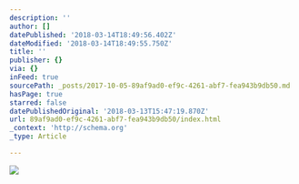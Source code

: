 ```yaml
---
description: ''
author: []
datePublished: '2018-03-14T18:49:56.402Z'
dateModified: '2018-03-14T18:49:55.750Z'
title: ''
publisher: {}
via: {}
inFeed: true
sourcePath: _posts/2017-10-05-89af9ad0-ef9c-4261-abf7-fea943b9db50.md
hasPage: true
starred: false
datePublishedOriginal: '2018-03-13T15:47:19.870Z'
url: 89af9ad0-ef9c-4261-abf7-fea943b9db50/index.html
_context: 'http://schema.org'
_type: Article

---
```

![](https://the-grid-user-content.s3-us-west-2.amazonaws.com/ebe066e9-cc29-4866-ad9c-4be215f3ec6d.jpg)